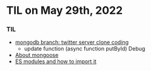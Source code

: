 # **TIL on May 29th, 2022**

### TIL
- [mongodb branch: twitter server clone coding](https://github.com/neppiness/Dwitter_server)
  * update function (async function putById) Debug
- [About mongoose](../../../Library%20and%20Framework/MongoDB/mongoose-05-29-2022.md)
- [ES modules and how to import it](../../../Languages/JavaScript/es-modules-05-29-2022.md)